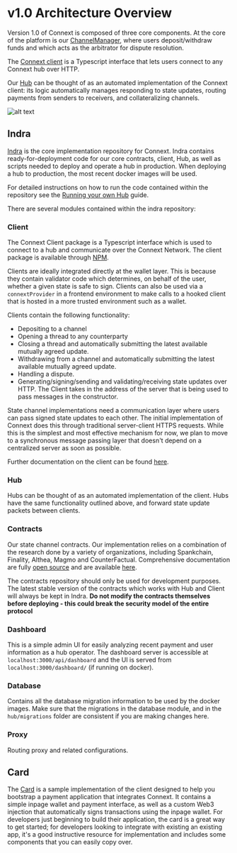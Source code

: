 # v1.0 Architecture Overview

Version 1.0 of Connext is composed of three core components. At the core of the platform is our [ChannelManager](https://github.com/ConnextProject/contracts), where users deposit/withdraw funds and which acts as the arbitrator for dispute resolution.

The [Connext client](https://github.com/ConnextProject/connext-client) is a Typescript interface that lets users connect to any Connext hub over HTTP.

Our [Hub](https://github.com/ConnextProject/indra) can be thought of as an automated implementation of the Connext client: its logic automatically manages responding to state updates, routing payments from senders to receivers, and collateralizing channels.

![alt text](https://github.com/ConnextProject/docs/blob/master/ConnextArchitecture.png "Architecture")

## Indra

[Indra](https://github.com/ConnextProject/indra) is the core implementation repository for Connext. Indra contains ready-for-deployment code for our core contracts, client, Hub, as well as scripts needed to deploy and operate a hub in production. When deploying a hub to production, the most recent docker images will be used.

For detailed instructions on how to run the code contained within the repository see the [Running your own Hub](../advanced/runHub.md) guide.

There are several modules contained within the indra repository:

### Client

The Connext Client package is a Typescript interface which is used to connect to a hub and communicate over the Connext Network. The client package is available through [NPM](https://www.npmjs.com/package/connext).

Clients are ideally integrated directly at the wallet layer. This is because they contain validator code which determines, on behalf of the user, whether a given state is safe to sign. Clients can also be used via a `connextProvider` in a frontend environment to make calls to a hooked client that is hosted in a more trusted environment such as a wallet.

Clients contain the following functionality:

* Depositing to a channel
* Opening a thread to any counterparty
* Closing a thread and automatically submitting the latest available mutually agreed update.
* Withdrawing from a channel and automatically submitting the latest available mutually agreed update.
* Handling a dispute.
* Generating/signing/sending and validating/receiving state updates over HTTP. The Client takes in the address of the server that is being used to pass messages in the constructor.

State channel implementations need a communication layer where users can pass signed state updates to each other. The initial implementation of Connext does this through traditional server-client HTTPS requests. While this is the simplest and most effective mechanism for now, we plan to move to a synchronous message passing layer that doesn't depend on a centralized server as soon as possible.

Further documentation on the client can be found [here](../develop/client.md).

### Hub

Hubs can be thought of as an automated implementation of the client. Hubs have the same functionality outlined above, and forward state update packets between clients.

### Contracts

Our state channel contracts. Our implementation relies on a combination of the research done by a variety of organizations, including Spankchain, Finality, Althea, Magmo and CounterFactual. Comprehensive documentation are fully [open source](https://github.com/ConnextProject/indra/modules/contracts) and are available [here](../develop/contracts.md).

The contracts repository should only be used for development purposes. The latest stable version of the contracts which works with Hub and Client will always be kept in Indra. **Do not modify the contracts themselves before deploying - this could break the security model of the entire protocol**

### Dashboard

This is a simple admin UI for easily analyzing recent payment and user information as a hub operator. The dashboard server is accessible at `localhost:3000/api/dashboard` and the UI is served from `localhost:3000/dashboard/` (if running on docker).

### Database

Contains all the database migration information to be used by the docker images. Make sure that the migrations in the database module, and in the `hub/migrations` folder are consistent if you are making changes here.

### Proxy

Routing proxy and related configurations.

## Card

The [Card](https://github.com/ConnextProject/card/) is a sample implementation of the client designed to help you bootstrap a payment application that integrates Connext. It contains a simple inpage wallet and payment interface, as well as a custom Web3 injection that automatically signs transactions using the inpage wallet. For developers just beginning to build their application, the card is a great way to get started; for developers looking to integrate with existing an existing app, it's a good instructive resource for implementation and includes some components that you can easily copy over.
